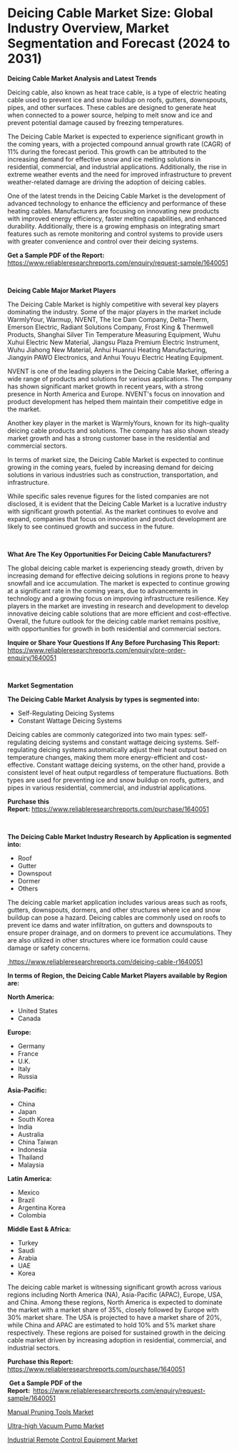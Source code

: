 <p><h1>Deicing Cable Market Size: Global Industry Overview, Market Segmentation and Forecast (2024 to 2031)</h1></p><p><strong>Deicing Cable Market Analysis and Latest Trends</strong></p>
<p><p>Deicing cable, also known as heat trace cable, is a type of electric heating cable used to prevent ice and snow buildup on roofs, gutters, downspouts, pipes, and other surfaces. These cables are designed to generate heat when connected to a power source, helping to melt snow and ice and prevent potential damage caused by freezing temperatures.</p><p>The Deicing Cable Market is expected to experience significant growth in the coming years, with a projected compound annual growth rate (CAGR) of 11% during the forecast period. This growth can be attributed to the increasing demand for effective snow and ice melting solutions in residential, commercial, and industrial applications. Additionally, the rise in extreme weather events and the need for improved infrastructure to prevent weather-related damage are driving the adoption of deicing cables.</p><p>One of the latest trends in the Deicing Cable Market is the development of advanced technology to enhance the efficiency and performance of these heating cables. Manufacturers are focusing on innovating new products with improved energy efficiency, faster melting capabilities, and enhanced durability. Additionally, there is a growing emphasis on integrating smart features such as remote monitoring and control systems to provide users with greater convenience and control over their deicing systems.</p></p>
<p><strong>Get a Sample PDF of the Report:&nbsp;</strong> <a href="https://www.reliableresearchreports.com/enquiry/request-sample/1640051">https://www.reliableresearchreports.com/enquiry/request-sample/1640051</a></p>
<p>&nbsp;</p>
<p><strong>Deicing Cable Major Market Players</strong></p>
<p><p>The Deicing Cable Market is highly competitive with several key players dominating the industry. Some of the major players in the market include WarmlyYour, Warmup, NVENT, The Ice Dam Company, Delta-Therm, Emerson Electric, Radiant Solutions Company, Frost King & Thermwell Products, Shanghai Silver Tin Temperature Measuring Equipment, Wuhu Xuhui Electric New Material, Jiangsu Plaza Premium Electric Instrument, Wuhu Jiahong New Material, Anhui Huanrui Heating Manufacturing, Jiangyin PAWO Electronics, and Anhui Youyu Electric Heating Equipment.</p><p>NVENT is one of the leading players in the Deicing Cable Market, offering a wide range of products and solutions for various applications. The company has shown significant market growth in recent years, with a strong presence in North America and Europe. NVENT's focus on innovation and product development has helped them maintain their competitive edge in the market.</p><p>Another key player in the market is WarmlyYours, known for its high-quality deicing cable products and solutions. The company has also shown steady market growth and has a strong customer base in the residential and commercial sectors.</p><p>In terms of market size, the Deicing Cable Market is expected to continue growing in the coming years, fueled by increasing demand for deicing solutions in various industries such as construction, transportation, and infrastructure.</p><p>While specific sales revenue figures for the listed companies are not disclosed, it is evident that the Deicing Cable Market is a lucrative industry with significant growth potential. As the market continues to evolve and expand, companies that focus on innovation and product development are likely to see continued growth and success in the future.</p></p>
<p>&nbsp;</p>
<p><strong>What Are The Key Opportunities For Deicing Cable Manufacturers?</strong></p>
<p><p>The global deicing cable market is experiencing steady growth, driven by increasing demand for effective deicing solutions in regions prone to heavy snowfall and ice accumulation. The market is expected to continue growing at a significant rate in the coming years, due to advancements in technology and a growing focus on improving infrastructure resilience. Key players in the market are investing in research and development to develop innovative deicing cable solutions that are more efficient and cost-effective. Overall, the future outlook for the deicing cable market remains positive, with opportunities for growth in both residential and commercial sectors.</p></p>
<p><strong>Inquire or Share Your Questions If Any Before Purchasing This Report:</strong> <a href="https://www.reliableresearchreports.com/enquiry/pre-order-enquiry/1640051">https://www.reliableresearchreports.com/enquiry/pre-order-enquiry/1640051</a></p>
<p>&nbsp;</p>
<p><strong>Market Segmentation</strong></p>
<p><strong>The Deicing Cable Market Analysis by types is segmented into:</strong></p>
<p><ul><li>Self-Regulating Deicing Systems</li><li>Constant Wattage Deicing Systems</li></ul></p>
<p><p>Deicing cables are commonly categorized into two main types: self-regulating deicing systems and constant wattage deicing systems. Self-regulating deicing systems automatically adjust their heat output based on temperature changes, making them more energy-efficient and cost-effective. Constant wattage deicing systems, on the other hand, provide a consistent level of heat output regardless of temperature fluctuations. Both types are used for preventing ice and snow buildup on roofs, gutters, and pipes in various residential, commercial, and industrial applications.</p></p>
<p><strong>Purchase this Report:&nbsp;</strong><a href="https://www.reliableresearchreports.com/purchase/1640051">https://www.reliableresearchreports.com/purchase/1640051</a></p>
<p>&nbsp;</p>
<p><strong>The Deicing Cable Market Industry Research by Application is segmented into:</strong></p>
<p><ul><li>Roof</li><li>Gutter</li><li>Downspout</li><li>Dormer</li><li>Others</li></ul></p>
<p><p>The deicing cable market application includes various areas such as roofs, gutters, downspouts, dormers, and other structures where ice and snow buildup can pose a hazard. Deicing cables are commonly used on roofs to prevent ice dams and water infiltration, on gutters and downspouts to ensure proper drainage, and on dormers to prevent ice accumulations. They are also utilized in other structures where ice formation could cause damage or safety concerns.</p></p>
<p><a href="https://www.reliableresearchreports.com/deicing-cable-r1640051">&nbsp;https://www.reliableresearchreports.com/deicing-cable-r1640051</a></p>
<p><strong>In terms of Region, the Deicing Cable Market Players available by Region are:</strong></p>
<p>
    <p> <strong> North America: </strong>
        <ul>
            <li>United States</li>
            <li>Canada</li>
        </ul>
        </p> 
    <p> <strong> Europe: </strong>
        <ul>
            <li>Germany</li>
            <li>France</li>
            <li>U.K.</li>
            <li>Italy</li>
            <li>Russia</li>
        </ul>
        </p> 
    <p> <strong> Asia-Pacific: </strong>
        <ul>
            <li>China</li>
            <li>Japan</li>
            <li>South Korea</li>
            <li>India</li>
            <li>Australia</li>
            <li>China Taiwan</li>
            <li>Indonesia</li>
            <li>Thailand</li>
            <li>Malaysia</li>
        </ul>
        </p> 
    <p> <strong> Latin America: </strong>
        <ul>
            <li>Mexico</li>
            <li>Brazil</li>
            <li>Argentina Korea</li>
            <li>Colombia</li>
        </ul>
        </p> 
    <p> <strong> Middle East & Africa: </strong>
        <ul>
            <li>Turkey</li>
            <li>Saudi</li>
            <li>Arabia</li>
            <li>UAE</li>
            <li>Korea</li>
        </ul>
    </p>
    </p>
<p><p>The deicing cable market is witnessing significant growth across various regions including North America (NA), Asia-Pacific (APAC), Europe, USA, and China. Among these regions, North America is expected to dominate the market with a market share of 35%, closely followed by Europe with 30% market share. The USA is projected to have a market share of 20%, while China and APAC are estimated to hold 10% and 5% market share respectively. These regions are poised for sustained growth in the deicing cable market driven by increasing adoption in residential, commercial, and industrial sectors.</p></p>
<p><strong>Purchase this Report: </strong><a href="https://www.reliableresearchreports.com/purchase/1640051">https://www.reliableresearchreports.com/purchase/1640051</a></p>
<p>&nbsp;<strong>Get a Sample PDF of the Report:&nbsp;&nbsp;</strong><a href="https://www.reliableresearchreports.com/enquiry/request-sample/1640051">https://www.reliableresearchreports.com/enquiry/request-sample/1640051</a></p>
<p><strong></strong></p>
<p><p><a href="https://github.com/mahnoor2003/Market-Research-Report-List-5/blob/main/manual-pruning-tools-market.md">Manual Pruning Tools Market</a></p><p><a href="https://github.com/juancolorado15/Market-Research-Report-List-3/blob/main/ultra-high-vacuum-pump-market.md">Ultra-high Vacuum Pump Market</a></p><p><a href="https://github.com/BryceTownsendr/Market-Research-Report-List-5/blob/main/industrial-remote-control-equipment-market.md">Industrial Remote Control Equipment Market</a></p></p>